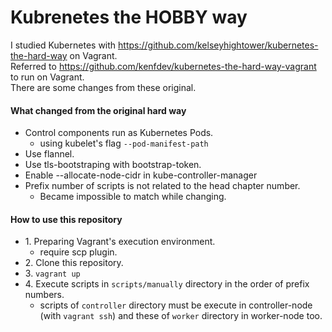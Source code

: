 Kubrenetes the HOBBY way
=====

I studied Kubernetes with https://github.com/kelseyhightower/kubernetes-the-hard-way on Vagrant.  
Referred to https://github.com/kenfdev/kubernetes-the-hard-way-vagrant to run on Vagrant.  
There are some changes from these original.

#### What changed from the original hard way

- Control components run as Kubernetes Pods.
  - using kubelet's flag `--pod-manifest-path`
- Use flannel.
- Use tls-bootstraping with bootstrap-token.
- Enable --allocate-node-cidr in kube-controller-manager
- Prefix number of scripts is not related to the head chapter number.
  - Became impossible to match while changing.

#### How to use this repository

- 1\. Preparing Vagrant's execution environment.
  - require scp plugin.
- 2\. Clone this repository.
- 3\. `vagrant up`
- 4\. Execute scripts in `scripts/manually` directory in the order of prefix numbers.
  - scripts of `controller` directory must be execute in controller-node (with `vagrant ssh`) and these of `worker` directory in worker-node too.
